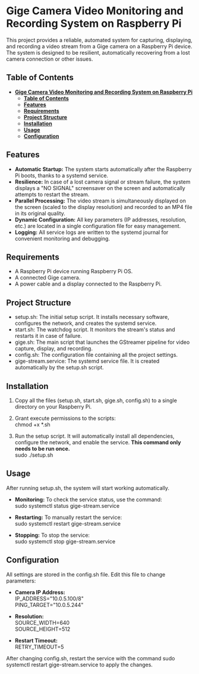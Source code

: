 # **Gige Camera Video Monitoring and Recording System on Raspberry Pi**

This project provides a reliable, automated system for capturing, displaying, and recording a video stream from a Gige camera on a Raspberry Pi device. The system is designed to be resilient, automatically recovering from a lost camera connection or other issues.

## **Table of Contents**

- [**Gige Camera Video Monitoring and Recording System on Raspberry Pi**](#gige-camera-video-monitoring-and-recording-system-on-raspberry-pi)
  - [**Table of Contents**](#table-of-contents)
  - [**Features**](#features)
  - [**Requirements**](#requirements)
  - [**Project Structure**](#project-structure)
  - [**Installation**](#installation)
  - [**Usage**](#usage)
  - [**Configuration**](#configuration)

## **Features**

* **Automatic Startup:** The system starts automatically after the Raspberry Pi boots, thanks to a systemd service.  
* **Resilience:** In case of a lost camera signal or stream failure, the system displays a "NO SIGNAL" screensaver on the screen and automatically attempts to restart the stream.  
* **Parallel Processing:** The video stream is simultaneously displayed on the screen (scaled to the display resolution) and recorded to an MP4 file in its original quality.  
* **Dynamic Configuration:** All key parameters (IP addresses, resolution, etc.) are located in a single configuration file for easy management.  
* **Logging:** All service logs are written to the systemd journal for convenient monitoring and debugging.

## **Requirements**

* A Raspberry Pi device running Raspberry Pi OS.  
* A connected Gige camera.  
* A power cable and a display connected to the Raspberry Pi.

## **Project Structure**

* setup.sh: The initial setup script. It installs necessary software, configures the network, and creates the systemd service.  
* start.sh: The watchdog script. It monitors the stream's status and restarts it in case of failure.  
* gige.sh: The main script that launches the GStreamer pipeline for video capture, display, and recording.  
* config.sh: The configuration file containing all the project settings.  
* gige-stream.service: The systemd service file. It is created automatically by the setup.sh script.

## **Installation**

1. Copy all the files (setup.sh, start.sh, gige.sh, config.sh) to a single directory on your Raspberry Pi.  
2. Grant execute permissions to the scripts:  
   chmod \+x \*.sh

3. Run the setup script. It will automatically install all dependencies, configure the network, and enable the service. **This command only needs to be run once.**  
   sudo ./setup.sh

## **Usage**

After running setup.sh, the system will start working automatically.

* **Monitoring:** To check the service status, use the command:  
  sudo systemctl status gige-stream.service

* **Restarting:** To manually restart the service:  
  sudo systemctl restart gige-stream.service

* **Stopping:** To stop the service:  
  sudo systemctl stop gige-stream.service

## **Configuration**

All settings are stored in the config.sh file. Edit this file to change parameters:

* **Camera IP Address:**  
  IP\_ADDRESS="10.0.5.100/8"  
  PING\_TARGET="10.0.5.244"

* **Resolution:**  
  SOURCE\_WIDTH=640  
  SOURCE\_HEIGHT=512

* **Restart Timeout:**  
  RETRY\_TIMEOUT=5

After changing config.sh, restart the service with the command sudo systemctl restart gige-stream.service to apply the changes.